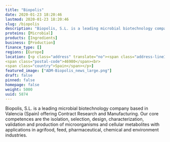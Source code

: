 ```yaml
---
title: "Biopolis"
date: 2020-01-23 18:20:46
lastmod: 2020-01-23 18:20:46
slug: /biopolis
description: "Biopolis, S.L. is a leading microbial biotechnology company based in Valencia (Spain) offering Contract Research and Manufacturing. Our core competences are the isolation, selection, design, characterization, validation and production of microorganisms and cellular metabolites with applications in agrifood, feed, pharmaceutical, chemical and environment industries."
proteins: [Microbial]
products: [Ingredients]
business: [Production]
finance_type: []
regions: [Europe]
location: [<p class="address" translate="no"><span class="address-line1">Calle Santa Gemma</span><br>
<span class="postal-code">46980</span><br>
<span class="country">Spain</span></p>]
featured_image: ["ADM-Biopolis_news_large.png"]
draft: false
pinned: false
homepage: false
weight: 5000
uuid: 5874
---
```

<p>Biopolis, S.L. is a leading microbial biotechnology company based in Valencia (Spain) offering Contract Research and Manufacturing. Our core competences are the isolation, selection, design, characterization, validation and production of microorganisms and cellular metabolites with applications in agrifood, feed, pharmaceutical, chemical and environment industries.</p>
